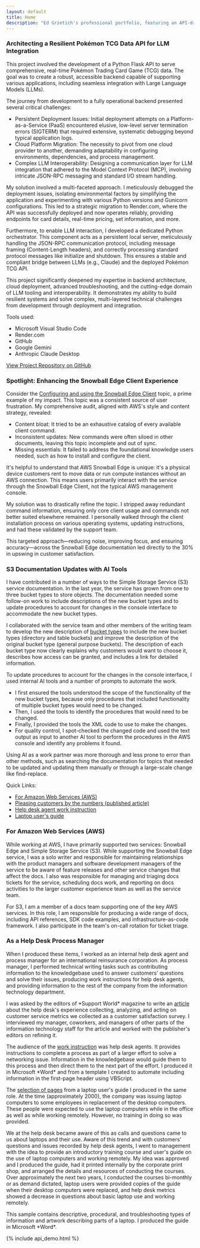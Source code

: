 ```yaml
---
layout: default
title: Home
description: "Ed Grzetich's professional portfolio, featuring an API-driven resume, comprehensive writing samples from AWS and earlier career, and content strategy insights."    
---
```

<div class="project-card">
<h3 class="text-lg font-semibold text-gray-800 mb-2">Architecting a Resilient Pokémon TCG Data API for LLM Integration</h3>
<p class="text-gray-700 mb-3">This project involved the development of a Python Flask API to serve comprehensive, real-time Pokémon Trading Card Game (TCG) data. The goal was to create a robust, accessible backend capable of supporting various applications, including seamless integration with Large Language Models (LLMs).</p>
<p class="text-gray-700 mb-3">The journey from development to a fully operational backend presented several critical challenges:</p>
<ul class="list-disc pl-5 text-gray-700 space-y-1 mb-3"><li>Persistent Deployment Issues: Initial deployment attempts on a Platform-as-a-Service (PaaS) encountered elusive, low-level server termination errors (SIGTERM) that required extensive, systematic debugging beyond typical application logs.</li>
<li>Cloud Platform Migration: The necessity to pivot from one cloud provider to another, demanding adaptability in configuring environments, dependencies, and process management.</li>
<li>Complex LLM Interoperability: Designing a communication layer for LLM integration that adhered to the Model Context Protocol (MCP), involving intricate JSON-RPC messaging and standard I/O stream handling.</li></ul>
<p class="text-gray-700 mb-3">My solution involved a multi-faceted approach. I meticulously debugged the deployment issues, isolating environmental factors by simplifying the application and experimenting with various Python versions and Gunicorn configurations. This led to a strategic migration to Render.com, where the API was successfully deployed and now operates reliably, providing endpoints for card details, real-time pricing, set information, and more.</p>
<p class="text-gray-700 mb-3">Furthermore, to enable LLM interaction, I developed a dedicated Python orchestrator. This component acts as a persistent local server, meticulously handling the JSON-RPC communication protocol, including message framing (Content-Length headers), and correctly processing standard protocol messages like initialize and shutdown. This ensures a stable and compliant bridge between LLMs (e.g., Claude) and the deployed Pokémon TCG API.</p>
<p class="text-gray-700 mb-3">This project significantly deepened my expertise in backend architecture, cloud deployment, advanced troubleshooting, and the cutting-edge domain of LLM tooling and interoperability. It demonstrates my ability to build resilient systems and solve complex, multi-layered technical challenges from development through deployment and integration.</p>
<p class="text-gray-700 mb-3">Tools used:
<ul class="list-disc pl-5 text-gray-700 space-y-1 mb-3">
<li>Microsoft Visual Studio Code</li>
<li>Render.com</li>
<li>GitHub</li>
<li>Google Gemini</li>
<li>Anthropic Claude Desktop</li>
</ul>
<p class="text-gray-700 mb-3"><a href="https://github.com/grzetich/pokemon-tcg-mcp" class="text-red-700 hover:underline" target="_blank">View Project Repository on GitHub</a></p>
</div>

<div class="project-card">
<h3 class="text-lg font-semibold text-gray-800 mb-2">Spotlight: Enhancing the Snowball Edge Client Experience</h3>
    <p class="text-gray-700 mb-3">
        Consider the <a href="https://docs.aws.amazon.com/snowball/latest/developer-guide/using-client-commands.html" class="text-red-700 hover:underline" target="_blank">Configuring and using the Snowball Edge Client</a> topic, a prime example of my impact. This topic was a consistent source of user frustration. My comprehensive audit, aligned with AWS's style and content strategy, revealed:
    </p>
    <ul class="list-disc pl-5 text-gray-700 space-y-1 mb-3">
        <li>Content bloat: It tried to be an exhaustive catalog of every available client command.</li>
        <li>Inconsistent updates: New commands were often siloed in other documents, leaving this topic incomplete and out of sync.</li>
        <li>Missing essentials: It failed to address the foundational knowledge users needed, such as how to install and configure the client.</li>
    </ul>
    <p class="text-gray-700 mb-3">
        It's helpful to understand that AWS Snowball Edge is unique: it's a physical device customers rent to move data or run compute instances without an AWS connection. This means users primarily interact with the service through the Snowball Edge Client, not the typical AWS management console.
    </p>
    <p class="text-gray-700 mb-3">
        My solution was to drastically refine the topic. I stripped away redundant command information, ensuring only core client usage and commands not better suited elsewhere remained. I personally walked through the client installation process on various operating systems, updating instructions, and had these validated by the support team.
    </p>
    <p class="text-gray-700 mb-3">
        This targeted approach—reducing noise, improving focus, and ensuring accuracy—across the Snowball Edge documentation led directly to the 30%  in upswing in customer satisfaction.
    </p>
</div>

<div class="project-card">
    <h3 class="text-xl font-semibold text-red-700 mb-2">S3 Documentation Updates with AI Tools</h3>
    <p class="text-gray-700 mb-3">
        I have contributed in a number of ways to the Simple Storage Service (S3) service documentation. In the last year, the service has grown from one to three bucket types to store objects. The documentation needed some follow-on work to include descriptions of the new bucket types and to update procedures to account for changes in the console interface to accommodate the new bucket types.
    </p>
    <p class="text-gray-700 mb-3">
        I collaborated with the service team and other members of the writing team to develop the new description of <a href="https://docs.aws.amazon.com/AmazonS3/latest/userguide/Welcome.html#BasicsBucket" class="text-red-700 hover:underline" target="_blank">bucket types</a> to include the new bucket types (directory and table buckets) and improve the description of the original bucket type (general purpose buckets). The description of each bucket type now clearly explains why customers would want to choose it, describes how access can be granted, and includes a link for detailed information.
    </p>
    <p class="text-gray-700 mb-3">
        To update procedures to account for the changes in the console interface, I used internal AI tools and a number of prompts to automate the work.
    </p>
    <ul class="list-disc pl-5 text-gray-700 space-y-1 mb-3">
        <li>I first ensured the tools understood the scope of the functionality of the new bucket types, because only procedures that included functionality of multiple bucket types would need to be changed.</li>
        <li>Then, I used the tools to identify the procedures that would need to be changed.</li>
        <li>Finally, I provided the tools the XML code to use to make the changes.</li>
        <li>For quality control, I spot-checked the changed code and used the text output as input to another AI tool to perform the procedures in the AWS console and identify any problems it found.</li>
    </ul>
    <p class="text-gray-700">
        Using AI as a work partner was more thorough and less prone to error than other methods, such as searching the documentation for topics that needed to be updated and updating them manually or through a large-scale change like find-replace.
    </p>
</div>

<p class="text-gray-700 font-semibold mb-4">Quick Links:</p>
<ul class="list-none flex flex-wrap gap-4 mb-8">
    <li><a href="#for-amazon-web-services-aws-section" class="text-red-700 hover:underline">For Amazon Web Services (AWS)</a></li>
    <li><a href="{{ site.baseurl }}/assets/other/article.pdf" class="text-red-700 hover:underline" target="_blank">Pleasing customers by the numbers (published article)</a></li>
    <li><a href="{{ site.baseurl }}/assets/other/hd_wi.pdf" class="text-red-700 hover:underline" target="_blank">Help desk agent work instruction</a></li>
    <li><a href="{{ site.baseurl }}/assets/other/lptp_trn.pdf" class="text-red-700 hover:underline" target="_blank">Laptop user's guide</a></li>
</ul>
<div class="project-card">
<h3 id="for-amazon-web-services-aws-section" class="text-2xl font-bold text-gray-900 mb-3">For Amazon Web Services (AWS)</h3>
<p class="text-gray-700 mb-4">
    While working at AWS, I have primarily supported two services: Snowball Edge and Simple Storage Service (S3). While supporting the Snowball Edge service, I was a solo writer and responsible for maintaining relationships with the product managers and software development managers of the service to be aware of feature releases and other service changes that affect the docs. I also was responsible for managing and triaging docs tickets for the service, scheduling docs work, and reporting on docs activities to the larger customer experience team as well as the service team.
</p>
<p class="text-gray-700 mb-4">
    For S3, I am a member of a docs team supporting one of the key AWS services. In this role, I am responsible for producing a wide range of docs, including API references, SDK code examples, and infrastructure-as-code framework. I also participate in the team's on-call rotation for ticket triage.
</p>
</div>
<div class="project-card">
<h3 id="as-a-help-desk-process-manager-section" class="text-2xl font-bold text-gray-900 mb-3 mt-6">As a Help Desk Process Manager</h3>
<p class="text-gray-700 mb-4">
    When I produced these items, I worked as an internal help desk agent and process manager for an international reinsurance corporation. As process manager, I performed technical writing tasks such as contributing information to the knowledgebase used to answer customers' questions and solve their issues, producing work instructions for help desk agents, and providing information to the rest of the company from the information technology department.
</p>
<p class="text-gray-700 mb-4">
    I was asked by the editors of *Support World* magazine to write an <a href="{{ site.baseurl }}/assets/other/article.pdf" class="text-red-700 hover:underline" target="_blank">article</a> about the help desk's experience collecting, analyzing, and acting on customer service metrics we collected as a customer satisfaction survey. I interviewed my manager, coworkers, and managers of other parts of the information technology staff for the article and worked with the publisher's editors on refining it.
</p>
<p class="text-gray-700 mb-4">
    The audience of the <a href="{{ site.baseurl }}/assets/other/hd_wi.pdf" class="text-red-700 hover:underline" target="_blank">work instruction</a> was help desk agents. It provides instructions to complete a process as part of a larger effort to solve a networking issue. Information in the knowledgebase would guide them to this process and then direct them to the next part of the effort. I produced it in Microsoft *Word* and from a template I created to automate including information in the first-page header using VBScript.
</p>
<p class="text-gray-700 mb-4">
    The <a href="{{ site.baseurl }}/assets/other/lptp_trn.pdf" class="text-red-700 hover:underline" target="_blank">selection of pages</a> from a laptop user's guide I produced in the same role. At the time (approximately 2000), the company was issuing laptop computers to some employees in replacement of the desktop computers. These people were expected to use the laptop computers while in the office as well as while working remotely. However, no training in doing so was provided.
</p>
<p class="text-gray-700 mb-4">
    We at the help desk became aware of this as calls and questions came to us about laptops and their use. Aware of this trend and with customers' questions and issues recorded by help desk agents, I went to management with the idea to provide an introductory training course and user's guide on the use of laptop computers and working remotely. My idea was approved and I produced the guide, had it printed internally by the corporate print shop, and arranged the details and resources of conducting the courses. Over approximately the next two years, I conducted the courses bi-monthly or as demand dictated, laptop users were provided copies of the guide when their desktop computers were replaced, and help desk metrics showed a decrease in questions about basic laptop use and working remotely.
</p>
<p class="text-gray-700">
    This sample contains descriptive, procedural, and troubleshooting types of information and artwork describing parts of a laptop. I produced the guide in Microsoft *Word*.
</p>
</div>
{% include api_demo.html %}
